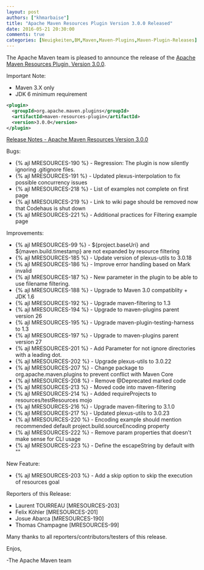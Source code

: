 ```yaml
---
layout: post
authors: ["khmarbaise"]
title: "Apache Maven Resources Plugin Version 3.0.0 Released"
date: 2016-05-21 20:30:00
comments: true
categories: [Neuigkeiten,BM,Maven,Maven-Plugins,Maven-Plugin-Releases]
---
```

The Apache Maven team is pleased to announce the release of the 
[Apache Maven Resources Plugin, Version 3.0.0](https://maven.apache.org/plugins/maven-resources-plugin).


Important Note: 

 * Maven 3.X only
 * JDK 6 minimum requirement


``` xml
<plugin>
  <groupId>org.apache.maven.plugins</groupId>
  <artifactId>maven-resources-plugin</artifactId>
  <version>3.0.0</version>
</plugin>
```

<!-- more -->

[Release Notes - Apache Maven Resources Version 3.0.0](https://issues.apache.org/jira/secure/ReleaseNote.jspa?projectId=12317827&version=12331252)


Bugs:

 * {% ajl MRESOURCES-190 %} - Regression: The plugin is now silently ignoring .gitignore files.
 * {% ajl MRESOURCES-191 %} - Updated plexus-interpolation to fix possible concurrency issues
 * {% ajl MRESOURCES-218 %} - List of examples not complete on first page
 * {% ajl MRESOURCES-219 %} - Link to wiki page should be removed now that Codehaus is shut down
 * {% ajl MRESOURCES-221 %} - Additional practices for Filtering example page

Improvements:

 * {% ajl MRESOURCES-99 %} - ${project.baseUri} and ${maven.build.timestamp} are not expanded by resource filtering
 * {% ajl MRESOURCES-185 %} - Update version of plexus-utils to 3.0.18
 * {% ajl MRESOURCES-186 %} - Improve error handling based on Mark invalid
 * {% ajl MRESOURCES-187 %} - New parameter in the plugin to be able to use filename filtering.
 * {% ajl MRESOURCES-188 %} - Upgrade to Maven 3.0 compatiblity + JDK 1.6
 * {% ajl MRESOURCES-192 %} - Upgrade maven-filtering to 1.3
 * {% ajl MRESOURCES-194 %} - Upgrade to maven-plugins parent version 26
 * {% ajl MRESOURCES-195 %} - Upgrade maven-plugin-testing-harness to 1.3
 * {% ajl MRESOURCES-197 %} - Upgrade to maven-plugins parent version 27
 * {% ajl MRESOURCES-201 %} - Add Parameter for not ignore directories with a leading dot.
 * {% ajl MRESOURCES-202 %} - Upgrade plexus-utils to 3.0.22
 * {% ajl MRESOURCES-207 %} - Change package to org.apache.maven.plugins to prevent conflict with Maven Core
 * {% ajl MRESOURCES-208 %} - Remove @Deprecated marked code
 * {% ajl MRESOURCES-213 %} - Moved code into maven-filtering
 * {% ajl MRESOURCES-214 %} - Added requireProjects to resources/testResources mojo
 * {% ajl MRESOURCES-216 %} - Upgrade maven-filtering to 3.1.0
 * {% ajl MRESOURCES-217 %} - Updated plexus-utils to 3.0.23
 * {% ajl MRESOURCES-220 %} - Encoding example should mention recommended default project.build.sourceEncoding property
 * {% ajl MRESOURCES-222 %} - Remove param properties that doesn't make sense for CLI usage
 * {% ajl MRESOURCES-223 %} - Define the escapeString by default with "\"

New Feature:

 * {% ajl MRESOURCES-203 %} - Add a skip option to skip the execution of resources goal

Reporters of this Release:

 * Laurent TOURREAU [MRESOURCES-203]
 * Felix Köhler [MRESOURCES-201]
 * Josue Abarca [MRESOURCES-190]
 * Thomas Champagne [MRESOURCES-99]

Many thanks to all reporters/contributors/testers of this release.

Enjos,
 
-The Apache Maven team
